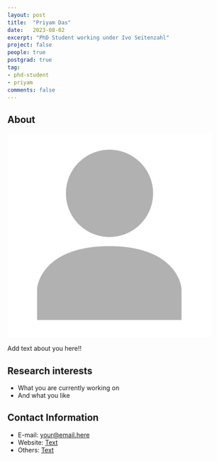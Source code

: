 ```yaml
---
layout: post
title:  "Priyam Das"
date:   2023-08-02
excerpt: "PhD Student working under Ivo Seitenzahl"
project: false
people: true
postgrad: true
tag:
- phd-student
- priyam
comments: false
---
```


## About

<img src="/assets/img/profilePlaceholder.png" class="img-profile" />

Add text about you here!!

## Research interests

- What you are currently working on
- And what you like

## Contact Information

- E-mail: [your@email.here](mailto:your@email.here)
- Website: [Text](https:\\your.link.here)
- Others: [Text](https:\\your.link.here)
